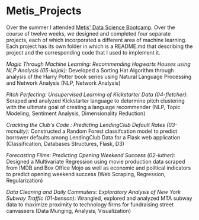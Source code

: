 # Metis_Projects

Over the summer I attended [Metis' Data Science Bootcamp](http://www.thisismetis.com/data-science-bootcamps "Metis' Bootcamp Page").
Over the course of twelve weeks, we designed and completed four separate projects, each of which incorporated a different area of machine learning. 
Each project has its own folder in which is a README.md that describing the project and the corresponding code that I used to implement it.

*Magic Through Machine Learning: Recommending Hogwarts Houses using NLP Analysis (05-kojak)*: Developed a
Sorting Hat Algorithm through analysis of the Harry Potter book series using Natural Language
Processing and Network Analysis (NLP, Network Analysis)

*Pitch Perfecting: Unsupervised Learning of Kickstarter Data (04-fletcher)*: Scraped and analyzed Kickstarter language
to determine pitch clustering with the ultimate goal of creating a language recommender (NLP, Topic
Modeling, Sentiment Analysis, Dimensionality Reduction)

*Cracking the Club's Code : Predicting LendingClub Default Rates (03-mcnulty)*: Constructed a Random Forest
classifcation model to predict borrower defaults among LendingClub Data for a Flask web application
(Classification, Databases Structures, Flask, D3)

*Forecasting Films: Predicting Opening Weekend Success (02-luther)*: Designed a Multivariate Regression using
movie production data scraped from IMDB and Box Office Mojo as well as economic and political
indicators to predict opening weekend success (Web Scraping, Regression, Regularization)

*Data Cleaning and Daily Commuters: Exploratory Analysis of New York Subway Traffic (01-benson)*: Wrangled,
explored and analyzed MTA subway data to maximize proximity to technology firms for fundraising street
canvassers (Data Munging, Analysis, Visualization)

